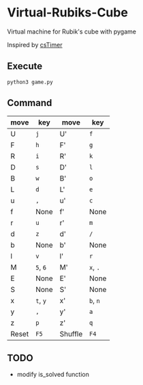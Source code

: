 # Virtual-Rubiks-Cube

Virtual machine for Rubik's cube with pygame

Inspired by [csTimer](https://cstimer.net)

## Execute
`python3 game.py`

## Command
|move|key|move|key|
|----|---|----|---|
|U|`j`|U'|`f`|
|F|`h`|F'|`g`|
|R|`i`|R'|`k`|
|D|`s`|D'|`l`|
|B|`w`|B'|`o`|
|L|`d`|L'|`e`|
|u|`,`|u'|`c`|
|f|None|f'|None|
|r|`u`|r'|`m`|
|d|`z`|d'|`/`|
|b|None|b'|None|
|l|`v`|l'|`r`|
|M|`5`, `6`|M'|`x`, `.`|
|E|None|E'|None|
|S|None|S'|None|
|x|`t`, `y`|x'|`b`, `n`|
|y|`,`|y'|`a`|
|z|`p`|z'|`q`|
|Reset|`F5`|Shuffle|`F4`|



## TODO
- modify is_solved function
